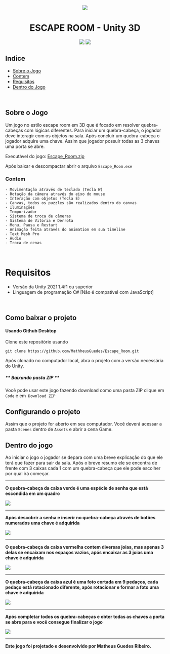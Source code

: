 <p align="center"><img src="https://i.ibb.co/HBt6XFt/Captura-de-tela-2021-04-30-010113.png" />
<h1 align="center">ESCAPE ROOM - Unity 3D</h1>
<p align="center">
  <img src="https://img.shields.io/badge/-Unity-000000?style=flat-square&logo=unity&logoColor=white" />
  <img src="https://img.shields.io/badge/-CSharp-239120?style=flat-square&logo=c-sharp&logoColor=white" />
</p>

## Indice
- [Sobre o Jogo](#Sobre-o-Jogo)
- [Contem](#Contem)
- [Requisitos](#Requisitos)
- [Dentro do Jogo](#Dentro-do-jogo)

<br>

## Sobre o Jogo

Um jogo no estilo escape room em 3D que é focado em resolver quebra-cabeças com lógicas diferentes.
Para iniciar um quebra-cabeça, o jogador deve interagir com os objetos na sala.
Após concluir um quebra-cabeça o jogador adquire uma chave.
Assim que jogador possuir todas as 3 chaves uma porta se abre.

Executável do jogo: [Escape_Room.zip](https://drive.google.com/file/d/1bz5TJd3nfxYNujGX3yvGKoCnR9o-yKBl/view?usp=sharing "Escape_Room.zip")

Após baixar e descompactar abrir o arquivo `Escape_Room.exe`



### Contem 
    - Movimentação através de teclado (Tecla W)
    - Rotação da câmera através do eixo do mouse    
    - Interação com objetos (Tecla E)
    - Canvas, todos os puzzles são realizados dentro do canvas
    - Iluminações
    - Temporizador
    - Sistema de troca de câmeras
    - Sistema de Vitória e Derrota
    - Menu, Pausa e Restart
    - Animação feita através do animation em sua timeline
    - Text Mesh Pro
    - Áudio
    - Troca de cenas

   
<br>
   
# Requisitos
- Versão da Unity 2021.1.4f1 ou superior
- Linguagem de programação C# [Não é compatível com JavaScript]
<br>

## Como baixar o projeto

#### Usando Github Desktop
Clone este repositório usando 
```
git clone https://github.com/MathheusGuedes/Escape_Room.git
```
Após clonado no computador local, abra o projeto com a versão necessária do Unity.

##### ** Baixando pasta ZIP ** 
Você pode usar este jogo fazendo download como uma pasta ZIP clique em `Code` e em` Download ZIP` 

## Configurando o projeto 

Assim que o projeto for aberto em seu computador.
Você deverá acessar a pasta `Scenes` dentro de `Assets` e abrir a cena Game.


## Dentro do jogo
Ao iniciar o jogo o jogador se depara com uma breve explicação do que ele terá que fazer para sair da sala. Após o breve resumo ele se encontra de frente com 3 caixas cada 1 com um quebra-cabeça que ele pode escolher por qual irá começar.

------------

**O quebra-cabeça da caixa verde é uma espécie de senha que está escondida em um quadro**

![](https://media.giphy.com/media/K7EVkjpAakcpajmLwj/giphy.gif)

------------

**Após descobrir a senha e inserir no quebra-cabeça através de botões numerados uma chave é adquirida**

![](https://media.giphy.com/media/Yoaa75gPzHec2fhNu8/giphy.gif)

------------

**O quebra-cabeça da caixa vermelha contem diversas joias, mas apenas 3 delas se encaixam nos espaços vazios, após encaixar as 3 joias uma chave é adquirida**

![](https://media.giphy.com/media/LRxTxmi5kHcaXduHo9/giphy.gif)


------------

**O quebra-cabeça da caixa azul é uma foto cortada em 9 pedaços, cada pedaço está rotacionado diferente, após rotacionar e formar a foto uma chave é adquirida**

![](https://media.giphy.com/media/vJUvMT85MWNbIFh0UD/giphy.gif)


------------

**Após completar todos os quebra-cabeças e obter todas as chaves a porta se abre para e você consegue finalizar o jogo**

![](https://media.giphy.com/media/mvnubjB4kbQralho4E/giphy.gif)

------------

**Este jogo foi projetado e desenvolvido por Matheus Guedes Ribeiro.**
